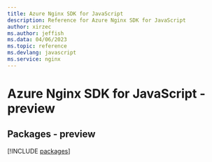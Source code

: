 ```yaml
---
title: Azure Nginx SDK for JavaScript
description: Reference for Azure Nginx SDK for JavaScript
author: xirzec
ms.author: jeffish
ms.data: 04/06/2023
ms.topic: reference
ms.devlang: javascript
ms.service: nginx
---
```

# Azure Nginx SDK for JavaScript - preview
## Packages - preview
[!INCLUDE [packages](nginx-index.md)]